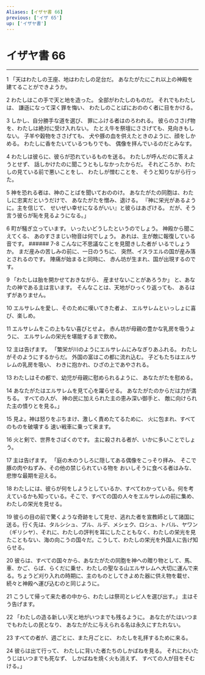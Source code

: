 ```yaml
---
Aliases: [イザヤ書 66]
previous: ['イザ 65']
up: ['イザヤ書']
---
```

# イザヤ書 66

***




1 
「天はわたしの王座、地はわたしの足台だ。 あなたがたにこれ以上の神殿を 建てることができようか。 



2 
わたしはこの手で天と地を造った。 全部がわたしのものだ。 それでもわたしは、 謙遜になって深く罪を悔い、 わたしのことばにおののく者に目をかける。 



3 
しかし、自分勝手な道を選び、 罪にふける者はのろわれる。 彼らのささげ物を、わたしは絶対に受け入れない。 たとえ牛を祭壇にささげても、見向きもしない。 子羊や穀物をささげても、 犬や豚の血を供えたときのように、顔をしかめる。 わたしに香をたいているつもりでも、 偶像を拝んでいるのだとみなす。 



4 
わたしは彼らに、彼らが恐れているものを送る。 わたしが呼んだのに答えようとせず、 話しかけたのに聞こうともしなかったからだ。 それどころか、わたしの見ている前で悪いことをし、 わたしが憎むことを、 そうと知りながら行った。 



5 
神を恐れる者は、神のことばを聞いておののけ。 あなたがたの同胞は、わたしに忠実だというだけで、 あなたがたを憎み、退ける。 『神に栄光があるように。主を信じて、 せいぜい幸せになるがいい』と彼らはあざける。 だが、そう言う彼らが恥を見るようになる。」 



6 
町が騒ぎ立っています。 いったいどうしたというのでしょう。 神殿から聞こえてくる、 あのすさまじい物音は何でしょう。 あれは、主が敵に報復している音です。 ###### 7-8 こんなに不思議なことを見聞きした者が いるでしょうか。 まだ産みの苦しみの前に、一日のうちに、 突然、イスラエルの国が産み落とされるのです。 陣痛が始まると同時に、 赤ん坊が生まれ、国が出現するのです。 



9 
「わたしは胎を開かせておきながら、 産ませないことがあろうか」 と、あなたの神である主は言います。 そんなことは、天地がひっくり返っても、 あるはずがありません。 



10 
エルサレムを愛し、そのために嘆いてきた者よ、 エルサレムといっしょに喜び、楽しめ。 



11 
エルサレムをこの上もない喜びとせよ。 赤ん坊が母親の豊かな乳房を吸うように、 エルサレムの栄光を堪能するまで飲め。 



12 
主は告げます。 「繁栄が川のようにエルサレムにみなぎりあふれる。 わたしがそのようにするからだ。 外国の富はこの都に流れ込む。 子どもたちはエルサレムの乳房を吸い、 わきに抱かれ、ひざの上であやされる。 



13 
わたしはその都で、幼児が母親に慰められるように、 あなたがたを慰める。 



14 
あなたがたはエルサレムを見て心を躍らせる。 あなたがたのからだは力が満ちる。 すべての人が、 神の民に加えられた主の恵み深い御手と、 敵に向けられた主の憤りとを見る。」 



15 
見よ。神は怒りをぶちまけ、激しく責めたてるために、 火に包まれ、すべてのものを破壊する 速い戦車に乗って来ます。 



16 
火と剣で、世界をさばくのです。 主に殺される者が、いかに多いことでしょう。 



17 
主は告げます。 「庭の木のうしろに隠してある偶像をこっそり拝み、 そこで豚の肉やねずみ、その他の禁じられている物を おいしそうに食べる者はみな、悲惨な最期を迎える。 



18 
わたしには、彼らが何をしようとしているか、すべてわかっている。何を考えているかも知っている。そこで、すべての国の人々をエルサレムの前に集め、わたしの栄光を見せる。 



19 
彼らの目の前で驚くような奇跡をして見せ、逃れた者を宣教師として諸国に送る。行く先は、タルシシュ、プル、ルデ、メシェク、ロシュ、トバル、ヤワン（ギリシヤ）、それに、わたしの評判を耳にしたこともなく、わたしの栄光を見たこともない、海の向こうの国々だ。こうして、わたしの栄光を外国人に告げ知らせる。 



20 
彼らは、すべての国々から、あなたがたの同胞を神への贈り物として、馬、車、かご、らば、らくだに乗せ、わたしの聖なる山エルサレムへ大切に運んで来る。ちょうど刈り入れの時期に、主のものとしてきよめた器に供え物を載せ、続々と神殿へ運び込むのと同じように。 



21 
こうして帰って来た者の中から、わたしは祭司とレビ人を選び出す。」 主はそう告げます。 



22 
「わたしの造る新しい天と地がいつまでも残るように。 あなたがたはいつまでもわたしの民となり、 あなたがたに与えられる名は永久にすたれない。 



23 
すべての者が、週ごとに、また月ごとに、 わたしを礼拝するために来る。 



24 
彼らは出て行って、 わたしに背いた者たちのしかばねを見る。 それにわいたうじはいつまでも死なず、 しかばねを焼く火も消えず、 すべての人が目をそむける。」
